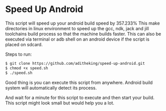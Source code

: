 # Speed Up Android


This script will speed up your android build speed by 357.233%
This make directories in linux environment to speed up the gcc, ndk, jack and jill toolchains build process so that the machine builds faster.
This can also be executed via terminal or adb shell on an android device if the script is placed on sdcard.

Steps to run:

``` bash
$ git clone https://github.com/aditheking/speed-up-android.git
$ chmod +x speed.sh
$ ./speed.sh
```

Good thing is you can execute this script from anywhere. Android build system will automatically detect its process.

And wait for a minute for this script to execute and then start your build. This script might look small but would help you a lot.
